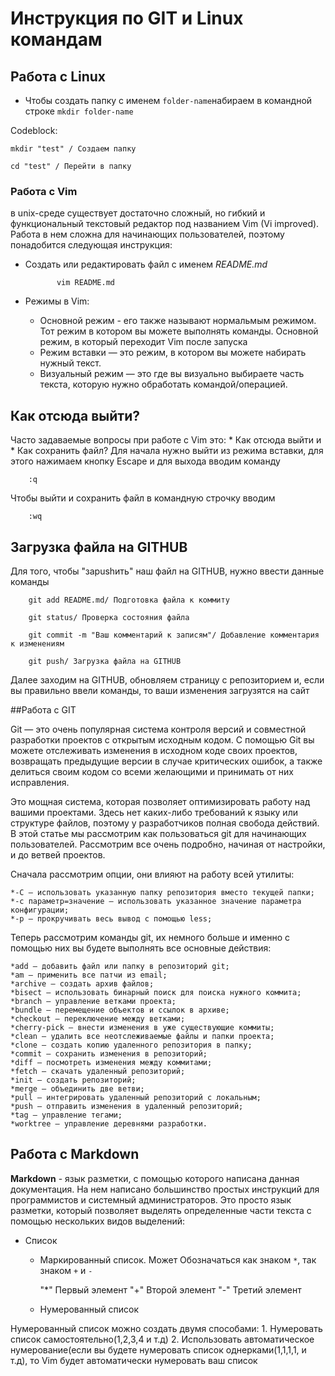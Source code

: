 # Инструкция по GIT и Linux командам

## Работа с Linux

* Чтобы создать папку с именем `folder-name`набираем в командной строке `mkdir folder-name`

Codeblock:
    
    mkdir "test" / Создаем папку

    cd "test" / Перейти в папку

### Работа с Vim
в unix-среде существует достаточно сложный, но гибкий и функциональный текстовый редактор под названием Vim (Vi improved). Работа в нем сложна для начинающих пользователей, поэтому понадобится следующая инструкция:

* Создать или редактировать файл с именем *README.md*

             vim README.md

* Режимы в Vim:
    * Основной режим - его также называют нормальмым режимом. Тот режим в котором вы можете выполнять команды. Основной режим, в который переходит Vim после запуска
    * Режим вставки — это режим, в котором вы можете набирать нужный текст.
    * Визуальный режим — это где вы визуально выбираете часть текста, которую нужно обработать командой/операцией.
    
## Как отсюда выйти?
Часто задаваемые вопросы при работе с Vim это:
    * Как отсюда выйти
              и
    * Как сохранить файл?
Для начала нужно выйти из режима вставки, для этого нажимаем кнопку Escape и для выхода вводим команду

        :q
        
Чтобы выйти и сохранить файл в командную строчку вводим

        :wq
       
## Загрузка файла на  GITHUB
Для того, чтобы "заpushить" наш файл на GITHUB, нужно ввести данные команды

        git add README.md/ Подготовка файла к коммиту
        
        git status/ Проверка состояния файла
        
        git commit -m "Ваш комментарий к записям"/ Добавление комментария к изменениям
        
        git push/ Загрузка файла на GITHUB
      
Далее заходим на GITHUB, обновляем страницу с репозиторием и, если вы правильно ввели команды, то ваши изменения загрузятся на сайт
    
##Работа с GIT

Git — это очень популярная система контроля версий и совместной разработки проектов с открытым исходным кодом. С помощью Git вы можете отслеживать изменения в исходном коде своих проектов, возвращать предыдущие версии в случае критических ошибок, а также делиться своим кодом со всеми желающими и принимать от них исправления.

Это мощная система, которая позволяет оптимизировать работу над вашими проектами. Здесь нет каких-либо требований к языку или структуре файлов, поэтому у разработчиков полная свобода действий. В этой статье мы рассмотрим как пользоваться git для начинающих пользователей. Рассмотрим все очень подробно, начиная от настройки, и до ветвей проектов.

Сначала рассмотрим опции, они влияют на работу всей утилиты:

    *-C — использовать указанную папку репозитория вместо текущей папки;
    *-c параметр=значение — использовать указанное значение параметра конфигурации;
    *-p — прокручивать весь вывод с помощью less;
Теперь рассмотрим команды git, их немного больше и именно с помощью них вы будете выполнять все основные действия:

    *add — добавить файл или папку в репозиторий git;
    *am — применить все патчи из email;
    *archive — создать архив файлов;
    *bisect — использовать бинарный поиск для поиска нужного коммита;
    *branch — управление ветками проекта;
    *bundle — перемещение объектов и ссылок в архиве;
    *checkout — переключение между ветками;
    *cherry-pick — внести изменения в уже существующие коммиты;
    *clean — удалить все неотслеживаемые файлы и папки проекта;
    *clone — создать копию удаленного репозитория в папку;
    *commit — сохранить изменения в репозиторий;
    *diff — посмотреть изменения между коммитами;
    *fetch — скачать удаленный репозиторий;
    *init — создать репозиторий;
    *merge — объединить две ветви;
    *pull — интегрировать удаленный репозиторий с локальным;
    *push — отправить изменения в удаленный репозиторий;
    *tag — управление тегами;
    *worktree — управление деревнями разработки.
## Работа с Markdown
**Markdown** - язык разметки, с помощью которого написана данная документация. На нем написано большинство простых инструкций  для программистов и системный администраторов. Это просто язык разметки, который позволяет выделять определенные части текста с помощью нескольких видов выделений:

* Список
    * Маркированный список. Может Обозначаться как знаком `*`, так знаком `+` и `-`

      "*" Первый элемент
      "+" Второй элемент
      "-" Третий элемент

    * Нумерованный список
    
Нумерованный список можно создать двумя способами:
    1. Нумеровать список самостоятельно(1,2,3,4 и т.д)
    2. Использовать автоматическое нумерование(если вы будете нумеровать список однерками(1,1,1,1, и т.д), то Vim будет автоматически нумеровать ваш список




